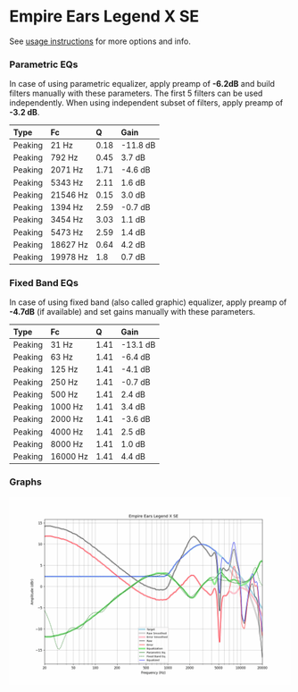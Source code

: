 # Empire Ears Legend X SE
See [usage instructions](https://github.com/jaakkopasanen/AutoEq#usage) for more options and info.

### Parametric EQs
In case of using parametric equalizer, apply preamp of **-6.2dB** and build filters manually
with these parameters. The first 5 filters can be used independently.
When using independent subset of filters, apply preamp of **-3.2 dB**.

| Type    | Fc       |    Q | Gain     |
|:--------|:---------|:-----|:---------|
| Peaking | 21 Hz    | 0.18 | -11.8 dB |
| Peaking | 792 Hz   | 0.45 | 3.7 dB   |
| Peaking | 2071 Hz  | 1.71 | -4.6 dB  |
| Peaking | 5343 Hz  | 2.11 | 1.6 dB   |
| Peaking | 21546 Hz | 0.15 | 3.0 dB   |
| Peaking | 1394 Hz  | 2.59 | -0.7 dB  |
| Peaking | 3454 Hz  | 3.03 | 1.1 dB   |
| Peaking | 5473 Hz  | 2.59 | 1.4 dB   |
| Peaking | 18627 Hz | 0.64 | 4.2 dB   |
| Peaking | 19978 Hz | 1.8  | 0.7 dB   |

### Fixed Band EQs
In case of using fixed band (also called graphic) equalizer, apply preamp of **-4.7dB**
(if available) and set gains manually with these parameters.

| Type    | Fc       |    Q | Gain     |
|:--------|:---------|:-----|:---------|
| Peaking | 31 Hz    | 1.41 | -13.1 dB |
| Peaking | 63 Hz    | 1.41 | -6.4 dB  |
| Peaking | 125 Hz   | 1.41 | -4.1 dB  |
| Peaking | 250 Hz   | 1.41 | -0.7 dB  |
| Peaking | 500 Hz   | 1.41 | 2.4 dB   |
| Peaking | 1000 Hz  | 1.41 | 3.4 dB   |
| Peaking | 2000 Hz  | 1.41 | -3.6 dB  |
| Peaking | 4000 Hz  | 1.41 | 2.5 dB   |
| Peaking | 8000 Hz  | 1.41 | 1.0 dB   |
| Peaking | 16000 Hz | 1.41 | 4.4 dB   |

### Graphs
![](./Empire%20Ears%20Legend%20X%20SE.png)
